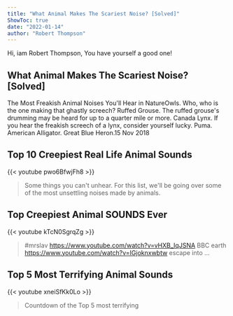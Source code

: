 ```yaml
---
title: "What Animal Makes The Scariest Noise? [Solved]"
ShowToc: true 
date: "2022-01-14"
author: "Robert Thompson" 
---
```


Hi, iam Robert Thompson, You have yourself a good one!
## What Animal Makes The Scariest Noise? [Solved]
 The Most Freakish Animal Noises You'll Hear in NatureOwls. Who, who is the one making that ghastly screech? 
 Ruffed Grouse. The ruffed grouse's drumming may be heard for up to a quarter mile or more. 
 Canada Lynx. If you hear the freakish screech of a lynx, consider yourself lucky. 
 Puma. 
 American Alligator. 
 Great Blue Heron.15 Nov 2018

## Top 10 Creepiest Real Life Animal Sounds
{{< youtube pwo6BfwjFh8 >}}
>Some things you can't unhear. For this list, we'll be going over some of the most unsettling noises made by animals.

## Top Creepiest Animal SOUNDS Ever
{{< youtube kTcN0SgrqZg >}}
>#mrslav https://www.youtube.com/watch?v=vHXB_IqJSNA BBC earth https://www.youtube.com/watch?v=IGjoknxwbtw escape into ...

## Top 5 Most Terrifying Animal Sounds
{{< youtube xneiSfKk0Lo >}}
>Countdown of the Top 5 most terrifying 

